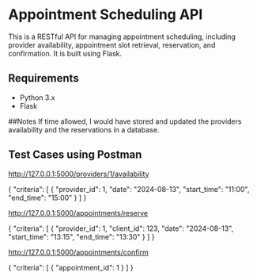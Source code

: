 # Appointment Scheduling API

This is a RESTful API for managing appointment scheduling, including provider availability, appointment slot retrieval, reservation, and confirmation. It is built using Flask.

## Requirements

- Python 3.x
- Flask

##Notes
If time allowed, I would have stored and updated the providers availability and the reservations in a database.



## Test Cases using Postman


http://127.0.0.1:5000/providers/1/availability

{
    "criteria": [
        {
            "provider_id": 1,
            "date": "2024-08-13",
            "start_time": "11:00",
            "end_time": "15:00"
        }
     ]
}


http://127.0.0.1:5000/appointments/reserve

{
    "criteria": [
        {
            "provider_id": 1,
            "client_id": 123,
            "date": "2024-08-13",
            "start_time": "13:15",
            "end_time": "13:30"
        }
     ]
}

http://127.0.0.1:5000/appointments/confirm

{
    "criteria": [
        {
            "appointment_id": 1
        }
     ]
}
